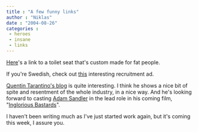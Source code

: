 ```yaml
---
title : "A few funny links"
author : "Niklas"
date : "2004-08-26"
categories : 
 - heroes
 - insane
 - links
---
```


[Here](http://www.bigjohntoiletseat.com)'s a link to a toilet seat that's custom made for fat people.

If you're Swedish, check out [this](http://www.avigsidan.com/avigsidan/cpict/kassa_konsulter.gif) interesting recruitment ad.

[Quentin Tarantino's blog](http://qtdiary.blogspot.com) is quite interesting. I think he shows a nice bit of spite and resentment of the whole industry, in a nice way. And he's looking forward to casting [Adam Sandler](http://www.imdb.com/name/nm0001191) in the lead role in his coming film, "[Inglorious Bastards](http://www.imdb.com/title/tt0361748)".

I haven't been writing much as I've just started work again, but it's coming this week, I assure you.
